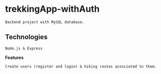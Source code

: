 # trekkingApp-withAuth
 `Backend project with MySQL database.`

**Technologies**
----
 `Node.js & Express`

**Features**

  `Create users (register and login) & hiking routes associated to them.`

